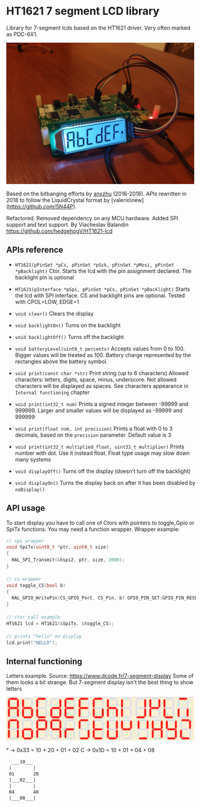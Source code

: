 # HT1621 7 segment LCD library
Library for 7-segment lcds based on the HT1621 driver. Very often marked as PDC-6X1.

<img src="extras/photo1.jpg" alt="photo" width="500">

Based on the bitbanging efforts by [anxzhu](https://github.com/anxzhu) (2016-2018).
APIs rewritten in 2018 to follow the LiquidCrystal format by [valerio\new]
(https://github.com/5N44P).

Refactored. Removed dependency on any MCU hardware. Added SPI support and text support.
By Viacheslav Balandin
https://github.com/hedgehogV/HT1621-lcd


## APIs reference

* `HT1621(pPinSet *pCs, pPinSet *pSck, pPinSet *pMosi, pPinSet *pBacklight)`
Ctor. Starts the lcd with the pin assignment declared. The backlight pin is optional

* `HT1621(pInterface *pSpi, pPinSet *pCs, pPinSet *pBacklight)`
Starts the lcd with SPI interface. CS and backlight pins are optional. Tested with CPOL=LOW, EDGE=1

* `void clear()`
Clears the display

* `void backlightOn()`
Turns on the backlight

* `void backlightOff()`
Turns off the backlight

* `void batteryLevel(uint8_t percents)`
Accepts values from 0 to 100. Bigger values will be treated as 100. Battery charge represented by the rectangles above the battery symbol.

* `void print(const char *str)`
Print string (up to 6 characters)
Allowed characters: letters, digits, space, minus, underscore. Not allowed characters will be displayed as spaces.
See characters appearance in `Internal functioning` chapter

* `void print(int32_t num)`
Prints a signed integer between -99999 and 999999. Larger and smaller values will be displayed as -99999 and 999999

* `void print(float num, int precision)`
Prints a float with 0 to 3 decimals, based on the `precision` parameter. Default value is 3

* `void print(int32_t multiplied_float, uint32_t multiplier)`
Prints number with dot. Use it instead float. Float type usage may slow down many systems

* `void displayOff()`
Turns off the display (doesn't turn off the backlight)

* `void displayOn()`
Turns the display back on after it has been disabled by `noDisplay()`

## API usage

To start display you have to call one of Ctors with pointers to toggle_Gpio or SpiTx functions.
You may need a function wrapper. Wrapper example:

```cpp
// spi wrapper
void SpiTx(uint8_t *ptr, uint8_t size)
{
  HAL_SPI_Transmit(&hspi2, ptr, size, 2000);
}

// cs wrapper
void toggle_CS(bool b)
{
  HAL_GPIO_WritePin(CS_GPIO_Port, CS_Pin, b? GPIO_PIN_SET:GPIO_PIN_RESET);
}

// ctor call example
HT1621 lcd = HT1621(&SpiTx, &toggle_CS);

// prints "hello" on display
lcd.print("HELLO");
```


## Internal functioning

Letters example. Source: https://www.dcode.fr/7-segment-display
Some of them looks a bit strange. But 7-segment display isn't
the best thing to show letters

<img src="extras/letters.png" alt="photo" width="500">

° -> 0x33 = 10 + 20 + 01 + 02
C -> 0x1D = 10 + 01 + 04 + 08

```
  ___10___
 |        |
 01       20
 |___02___|
 |        |
 04       40
 |___08___|

```

